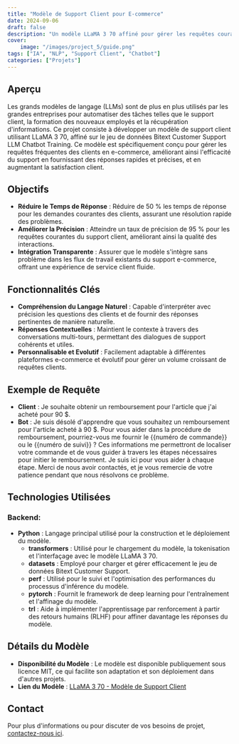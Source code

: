 ```yaml
---
title: "Modèle de Support Client pour E-commerce"
date: 2024-09-06
draft: false
description: "Un modèle LLaMA 3 70 affiné pour gérer les requêtes courantes du support client des plateformes e-commerce en utilisant le langage naturel."
cover: 
    image: "/images/project_5/guide.png"
tags: ["IA", "NLP", "Support Client", "Chatbot"]
categories: ["Projets"]
---
```


## Aperçu

Les grands modèles de langage (LLMs) sont de plus en plus utilisés par les grandes entreprises pour automatiser des tâches telles que le support client, la formation des nouveaux employés et la récupération d'informations. Ce projet consiste à développer un modèle de support client utilisant LLaMA 3 70, affiné sur le jeu de données Bitext Customer Support LLM Chatbot Training. Ce modèle est spécifiquement conçu pour gérer les requêtes fréquentes des clients en e-commerce, améliorant ainsi l'efficacité du support en fournissant des réponses rapides et précises, et en augmentant la satisfaction client.

## Objectifs

- **Réduire le Temps de Réponse** : Réduire de 50 % les temps de réponse pour les demandes courantes des clients, assurant une résolution rapide des problèmes.
- **Améliorer la Précision** : Atteindre un taux de précision de 95 % pour les requêtes courantes du support client, améliorant ainsi la qualité des interactions.
- **Intégration Transparente** : Assurer que le modèle s'intègre sans problème dans les flux de travail existants du support e-commerce, offrant une expérience de service client fluide.

## Fonctionnalités Clés

- **Compréhension du Langage Naturel** : Capable d'interpréter avec précision les questions des clients et de fournir des réponses pertinentes de manière naturelle.
- **Réponses Contextuelles** : Maintient le contexte à travers des conversations multi-tours, permettant des dialogues de support cohérents et utiles.
- **Personnalisable et Evolutif** : Facilement adaptable à différentes plateformes e-commerce et évolutif pour gérer un volume croissant de requêtes clients.

## Exemple de Requête

- **Client** : Je souhaite obtenir un remboursement pour l'article que j'ai acheté pour 90 $.
- **Bot** : Je suis désolé d'apprendre que vous souhaitez un remboursement pour l'article acheté à 90 $. Pour vous aider dans la procédure de remboursement, pourriez-vous me fournir le {{numéro de commande}} ou le {{numéro de suivi}} ? Ces informations me permettront de localiser votre commande et de vous guider à travers les étapes nécessaires pour initier le remboursement. Je suis ici pour vous aider à chaque étape. Merci de nous avoir contactés, et je vous remercie de votre patience pendant que nous résolvons ce problème.

## Technologies Utilisées

### Backend:
- **Python** : Langage principal utilisé pour la construction et le déploiement du modèle.
  - **transformers** : Utilisé pour le chargement du modèle, la tokenisation et l'interfaçage avec le modèle LLaMA 3 70.
  - **datasets** : Employé pour charger et gérer efficacement le jeu de données Bitext Customer Support.
  - **perf** : Utilisé pour le suivi et l'optimisation des performances du processus d'inférence du modèle.
  - **pytorch** : Fournit le framework de deep learning pour l'entraînement et l'affinage du modèle.
  - **trl** : Aide à implémenter l'apprentissage par renforcement à partir des retours humains (RLHF) pour affiner davantage les réponses du modèle.

## Détails du Modèle

- **Disponibilité du Modèle** : Le modèle est disponible publiquement sous licence MIT, ce qui facilite son adaptation et son déploiement dans d'autres projets.
- **Lien du Modèle** : [LLaMA 3 70 - Modèle de Support Client](https://huggingface.co/amine-maazizi/llama-3-8b-chat-customer-support)

<!-- ## Estimations des Prix et Délais

Pour un package complet similaire à cette solution, voici les coûts estimés et les délais nécessaires :

| Service                          | Prix                         | Délais       | Révisions                   |
|----------------------------------|------------------------------|--------------|-----------------------------|
| **Affinage du Modèle**           | 1 000 $ - 2 000 $ par modèle | 2-3 semaines | Jusqu'à 2 révisions         |
| **Intégration avec E-commerce**  | 500 $ - 1 500 $              | 1-2 semaines | Inclut les tests d'intégration |
| **Développement Interface Utilisateur** | 800 $ - 1 200 $         | 1-2 semaines | Jusqu'à 2 révisions         |

### Estimation Totale :
- **Coût Estimé** : 2 300 $ - 4 700 $
- **Temps Estimé** : 4-7 semaines -->

## Contact

Pour plus d'informations ou pour discuter de vos besoins de projet, [contactez-nous ici](../../contact).
